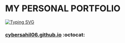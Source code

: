 # MY PERSONAL PORTFOLIO

[![Typing SVG](https://readme-typing-svg.herokuapp.com/?lines=Checkout+My+PortFolio+Website;It+is+made+using+HTML+CSS+Javascript; )](https://git.io/typing-svg)

###  [cybersahil06.github.io](https://cybersahil06.github.io/) :octocat:
